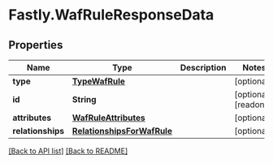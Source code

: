 # Fastly.WafRuleResponseData

## Properties

Name | Type | Description | Notes
------------ | ------------- | ------------- | -------------
**type** | [**TypeWafRule**](TypeWafRule.md) |  | [optional] 
**id** | **String** |  | [optional] [readonly] 
**attributes** | [**WafRuleAttributes**](WafRuleAttributes.md) |  | [optional] 
**relationships** | [**RelationshipsForWafRule**](RelationshipsForWafRule.md) |  | [optional] 


[[Back to API list]](../../README.md#endpoints) [[Back to README]](../../README.md)
